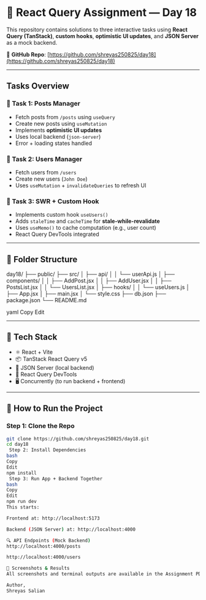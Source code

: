 # 📘 React Query Assignment — Day 18

This repository contains solutions to three interactive tasks using **React Query (TanStack)**, **custom hooks**, **optimistic UI updates**, and **JSON Server** as a mock backend.

🔗 **GitHub Repo**: [https://github.com/shreyas250825/day18](https://github.com/shreyas250825/day18)

---

## Tasks Overview

### 🔹 Task 1: Posts Manager
- Fetch posts from `/posts` using `useQuery`
- Create new posts using `useMutation`
- Implements **optimistic UI updates**
- Uses local backend (`json-server`)
- Error + loading states handled

### 🔹 Task 2: Users Manager
- Fetch users from `/users`
- Create new users (`John Doe`)
- Uses `useMutation` + `invalidateQueries` to refresh UI

### 🔹 Task 3: SWR + Custom Hook
- Implements custom hook `useUsers()`
- Adds `staleTime` and `cacheTime` for **stale-while-revalidate**
- Uses `useMemo()` to cache computation (e.g., user count)
- React Query DevTools integrated

---

## 📁 Folder Structure

day18/
├── public/
├── src/
│ ├── api/
│ │ └── userApi.js
│ ├── components/
│ │ ├── AddPost.jsx
│ │ ├── AddUser.jsx
│ │ ├── PostsList.jsx
│ │ └── UsersList.jsx
│ ├── hooks/
│ │ └── useUsers.js
│ ├── App.jsx
│ ├── main.jsx
│ └── style.css
├── db.json
├── package.json
└── README.md

yaml
Copy
Edit

---

## 🧩 Tech Stack

- ⚛️ React + Vite
- 📦 TanStack React Query v5
- 🔄 JSON Server (local backend)
- 🧠 React Query DevTools
- 🖥️ Concurrently (to run backend + frontend)

---

## 🚀 How to Run the Project

###  Step 1: Clone the Repo

```bash
git clone https://github.com/shreyas250825/day18.git
cd day18
 Step 2: Install Dependencies
bash
Copy
Edit
npm install
 Step 3: Run App + Backend Together
bash
Copy
Edit
npm run dev
This starts:

Frontend at: http://localhost:5173

Backend (JSON Server) at: http://localhost:4000

🔍 API Endpoints (Mock Backend)
http://localhost:4000/posts

http://localhost:4000/users

📸 Screenshots & Results
All screenshots and terminal outputs are available in the Assignment PDF.

Author,
Shreyas Salian